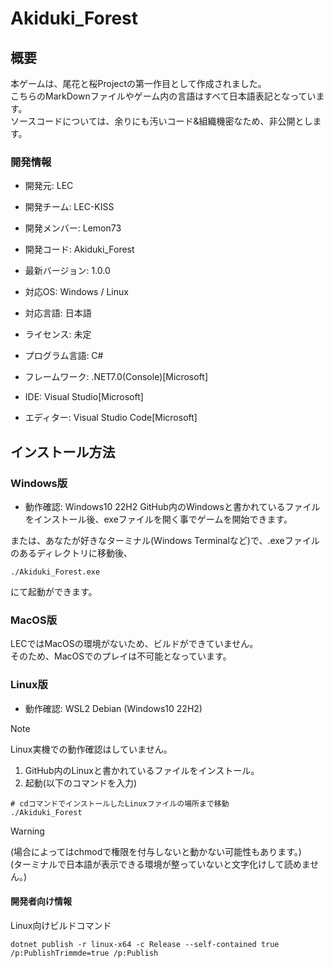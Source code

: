 # Akiduki_Forest

## 概要
本ゲームは、尾花と桜Projectの第一作目として作成されました。<br />
こちらのMarkDownファイルやゲーム内の言語はすべて日本語表記となっています。<br />
ソースコードについては、余りにも汚いコード&組織機密なため、非公開とします。<br />

### 開発情報
- 開発元: LEC
- 開発チーム: LEC-KISS
- 開発メンバー: Lemon73
- 開発コード: Akiduki_Forest

- 最新バージョン: 1.0.0
- 対応OS: Windows / Linux
- 対応言語: 日本語
- ライセンス: 未定

- プログラム言語: C#
- フレームワーク: .NET7.0(Console)[Microsoft]
- IDE: Visual Studio[Microsoft]
- エディター: Visual Studio Code[Microsoft]

## インストール方法
### Windows版
- 動作確認: Windows10 22H2
GitHub内のWindowsと書かれているファイルをインストール後、exeファイルを開く事でゲームを開始できます。<br />

または、あなたが好きなターミナル(Windows Terminalなど)で、.exeファイルのあるディレクトリに移動後、
```shell
./Akiduki_Forest.exe
```
にて起動ができます。

### MacOS版
LECではMacOSの環境がないため、ビルドができていません。<br />
そのため、MacOSでのプレイは不可能となっています。<br />

### Linux版
- 動作確認: WSL2 Debian (Windows10 22H2)
> [!NOTE]
> Linux実機での動作確認はしていません。

1. GitHub内のLinuxと書かれているファイルをインストール。
1. 起動(以下のコマンドを入力)
```shell
# cdコマンドでインストールしたLinuxファイルの場所まで移動
./Akiduki_Forest
```
> [!WARNING]
> (場合によってはchmodで権限を付与しないと動かない可能性もあります。)<br />
> (ターミナルで日本語が表示できる環境が整っていないと文字化けして読めません。)<br />

#### 開発者向け情報
Linux向けビルドコマンド
```shell
dotnet publish -r linux-x64 -c Release --self-contained true /p:PublishTrimmde=true /p:Publish
```
